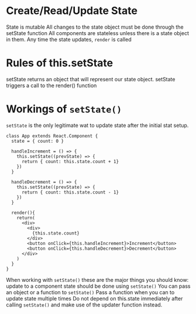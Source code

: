 # Create/Read/Update State
  State is mutable
  All changes to the state object must be done through the setState function
  All components are stateless unless there is a state object in them.
  Any time the state updates, `render` is called

# Rules of this.setState
  setState returns an object that will represent our state object.
  setState triggers a call to the render() function

# Workings of `setState()`
  `setState` is the only legitimate wat to update state after the initial stat setup.

    class App extends React.Component {
      state = { count: 0 }

      handleIncrement = () => {
        this.setState((prevState) => {
          return { count: this.state.count + 1}
        })
      }

      handleDecrement = () => {
        this.setState((prevState) => {
          return { count: this.state.count - 1}
        })
      }

      render(){
        return(
          <div>
            <div>
              {this.state.count}
            </div>
            <button onClick={this.handleIncrement}>Increment</button>
            <button onClick={this.handleDecrement}>Decrement</button>
          </div>
        )
      }
    }

When working with `setState()` these are the major things you should know:
  update to a component state should be done    using `setState()`
  You can pass an object or a function to `setState()`
  Pass a function when you can to update state multiple times
  Do not depend on this.state immediately after calling `setState()` and make use of the updater function instead.